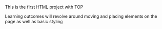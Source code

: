 This is the first HTML project with TOP

Learning outcomes will revolve around moving and placing elements on the page as well as basic styling